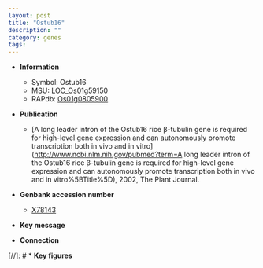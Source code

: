 ```yaml
---
layout: post
title: "Ostub16"
description: ""
category: genes
tags: 
---
```


* **Information**  
    + Symbol: Ostub16  
    + MSU: [LOC_Os01g59150](http://rice.uga.edu/cgi-bin/ORF_infopage.cgi?orf=LOC_Os01g59150)  
    + RAPdb: [Os01g0805900](http://rapdb.dna.affrc.go.jp/viewer/gbrowse_details/irgsp1?name=Os01g0805900)  

* **Publication**  
    + [A long leader intron of the Ostub16 rice β-tubulin gene is required for high-level gene expression and can autonomously promote transcription both in vivo and in vitro](http://www.ncbi.nlm.nih.gov/pubmed?term=A long leader intron of the Ostub16 rice β-tubulin gene is required for high-level gene expression and can autonomously promote transcription both in vivo and in vitro%5BTitle%5D), 2002, The Plant Journal.

* **Genbank accession number**  
    + [X78143](http://www.ncbi.nlm.nih.gov/nuccore/X78143)

* **Key message**  

* **Connection**  

[//]: # * **Key figures**  


